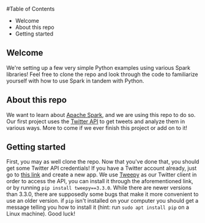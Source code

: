 #Table of Contents
- Welcome
- About this repo
- Getting started

## Welcome

We're setting up a few very simple Python examples using various Spark libraries! Feel free to clone the repo and look through the code to familiarize yourself with how to use Spark in tandem with Python.

## About this repo

We want to learn about [Apache Spark](http://spark.apache.org/), and we are using this repo to do so. Our first project uses the [Twitter API](https://dev.twitter.com/overview/api) to get tweets and analyze them in various ways. More to come if we ever finish this project or add on to it!

## Getting started

First, you may as well clone the repo. Now that you've done that, you should get some Twitter API credentials! If you have a Twitter account already, just go to [this link](https://apps.twitter.com/) and create a new app. We use [Tweepy](http://www.tweepy.org/) as our Twitter client in order to access the API, you can install it through the aforementioned link, or by running `pip install tweepy==3.3.0`. While there are newer versions than 3.3.0, there are supposedly some bugs that make it more convenient to use an older version. if `pip` isn't installed on your computer you should get a message telling you how to install it (hint: run `sudo apt install pip` on a Linux machine). Good luck!
